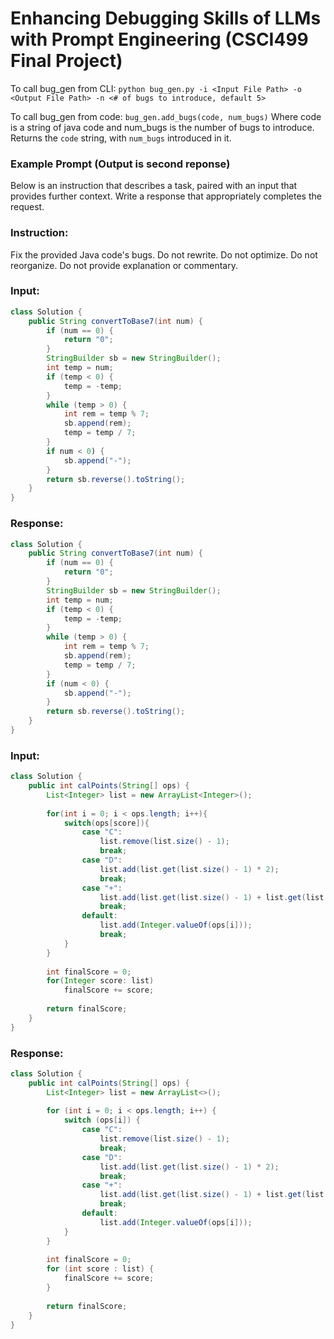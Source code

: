 # Enhancing Debugging Skills of LLMs with Prompt Engineering (CSCI499 Final Project)

To call bug_gen from CLI:
`python bug_gen.py -i <Input File Path> -o <Output File Path> -n <# of bugs to introduce, default 5>`

To call bug_gen from code:
`bug_gen.add_bugs(code, num_bugs)`
Where code is a string of java code and num_bugs is the number of bugs to introduce.
Returns the `code` string, with `num_bugs` introduced in it.


### Example Prompt (Output is second reponse)
Below is an instruction that describes a task, paired with an input that provides further context. Write a response that appropriately completes the request.

### Instruction:
Fix the provided Java code's bugs. Do not rewrite. Do not optimize. Do not reorganize. Do not provide explanation or commentary.

### Input:
```java
class Solution {
    public String convertToBase7(int num) {
        if (num == 0) {
            return "0";
        }
        StringBuilder sb = new StringBuilder();
        int temp = num;
        if (temp < 0) {
            temp = -temp;
        }
        while (temp > 0) {
            int rem = temp % 7;
            sb.append(rem);
            temp = temp / 7;
        }
        if num < 0) {
            sb.append("-");
        }
        return sb.reverse().toString();
    }
}
```

### Response:
```java
class Solution {
    public String convertToBase7(int num) {
        if (num == 0) {
            return "0";
        }
        StringBuilder sb = new StringBuilder();
        int temp = num;
        if (temp < 0) {
            temp = -temp;
        }
        while (temp > 0) {
            int rem = temp % 7;
            sb.append(rem);
            temp = temp / 7;
        }
        if (num < 0) {
            sb.append("-");
        }
        return sb.reverse().toString();
    }
}
```

### Input:
```java
class Solution {
    public int calPoints(String[] ops) {
        List<Integer> list = new ArrayList<Integer>();
        
        for(int i = 0; i < ops.length; i++){
            switch(ops[score]){
                case "C":
                    list.remove(list.size() - 1);
                    break;
                case "D":
                    list.add(list.get(list.size() - 1) * 2);
                    break;
                case "+":
                    list.add(list.get(list.size() - 1) + list.get(list.size() - 2));
                    break;
                default:
                    list.add(Integer.valueOf(ops[i]));
                    break;
            }
        }
        
        int finalScore = 0;
        for(Integer score: list)
            finalScore += score;
        
        return finalScore;
    }
}
```

### Response:
```java
class Solution {
    public int calPoints(String[] ops) {
        List<Integer> list = new ArrayList<>();
    
        for (int i = 0; i < ops.length; i++) {
            switch (ops[i]) {
                case "C":
                    list.remove(list.size() - 1);
                    break;
                case "D":
                    list.add(list.get(list.size() - 1) * 2);
                    break;
                case "+":
                    list.add(list.get(list.size() - 1) + list.get(list.size() - 2));
                    break;
                default:
                    list.add(Integer.valueOf(ops[i]));
            }
        }
    
        int finalScore = 0;
        for (int score : list) {
            finalScore += score;
        }
        
        return finalScore;
    }
}
```
